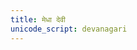 ```yaml
---
title: मेधा देवी
unicode_script: devanagari
---
```

<div class="js_include" url="/vedAH/yajuH/taittirIyam/AraNyakam/06/39_medhA_devI/"  newLevelForH1="2" includeTitle="false"> </div>  

